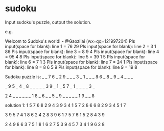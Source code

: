 # sudoku

Input sudoku's puzzle, output the solution.

e.g.

Welcom to Sudoku's world! - @Gaozilai (wx=qq=121997204)
Pls input(space for blank): line 1 =   76 29
Pls input(space for blank): line 2 =  3 1   86
Pls input(space for blank): line 3 =  8 9 4
Pls input(space for blank): line 4 =  95 4 8
Pls input(space for blank): line 5 =    39 1 5
Pls input(space for blank): line 6 = 7 1    3
Pls input(space for blank): line 7 = 24      1
Pls input(space for blank): line 8 = 8 6  5 9
Pls input(space for blank): line 9 =     19  8


Sudoku puzzle is:
_ _ 7   6 _ 2   9 _ _
_ 3 _   1 _ _   _ 8 6
_ 8 _   9 _ 4   _ _ _

_ 9 5   _ 4 _   8 _ _
_ _ _   3 9 _   1 _ 5
7 _ 1   _ _ _   _ 3 _

2 4 _   _ _ _   _ _ 1
8 _ 6   _ _ 5   _ 9 _
_ _ _   _ 1 9   _ _ 8


solution 1:
1 5 7   6 8 2   9 4 3
9 3 4   1 5 7   2 8 6
6 8 2   9 3 4   5 1 7

3 9 5   7 4 1   8 6 2
4 2 8   3 9 6   1 7 5
7 6 1   5 2 8   4 3 9

2 4 9   8 6 3   7 5 1
8 1 6   2 7 5   3 9 4
5 7 3   4 1 9   6 2 8
